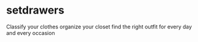 # setdrawers
Classify your clothes organize your closet find the right outfit for every day and every occasion
